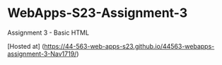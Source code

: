 # WebApps-S23-Assignment-3
Assignment 3 - Basic HTML

[Hosted at] (https://44-563-web-apps-s23.github.io/44563-webapps-assignment-3-Nav1719/)
